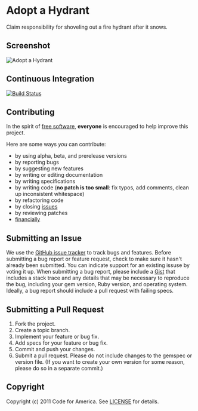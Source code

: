 Adopt a Hydrant
===============
Claim responsibility for shoveling out a fire hydrant after it snows.

Screenshot
----------
![Adopt a Hydrant](https://github.com/codeforamerica/adopt-a-hydrant/raw/master/screenshot.png "Adopt a Hydrant")

Continuous Integration
----------------------
[![Build Status](http://travis-ci.org/codeforamerica/adopt-a-hydrant.png)](http://travis-ci.org/codeforamerica/adopt-a-hydrant)

Contributing
------------
In the spirit of [free software](http://www.fsf.org/licensing/essays/free-sw.html), **everyone** is encouraged to help improve this project.

Here are some ways *you* can contribute:

* by using alpha, beta, and prerelease versions
* by reporting bugs
* by suggesting new features
* by writing or editing documentation
* by writing specifications
* by writing code (**no patch is too small**: fix typos, add comments, clean up inconsistent whitespace)
* by refactoring code
* by closing [issues](https://github.com/codeforamerica/adopt-a-hydrant/issues)
* by reviewing patches
* [financially](https://secure.codeforamerica.org/page/contribute)

Submitting an Issue
-------------------
We use the [GitHub issue tracker](https://github.com/codeforamerica/adopt-a-hydrant/issues) to track bugs and
features. Before submitting a bug report or feature request, check to make sure it hasn't already
been submitted. You can indicate support for an existing issuse by voting it up. When submitting a
bug report, please include a [Gist](https://gist.github.com/) that includes a stack trace and any
details that may be necessary to reproduce the bug, including your gem version, Ruby version, and
operating system. Ideally, a bug report should include a pull request with failing specs.

Submitting a Pull Request
-------------------------
1. Fork the project.
2. Create a topic branch.
3. Implement your feature or bug fix.
4. Add specs for your feature or bug fix.
5. Commit and push your changes.
6. Submit a pull request. Please do not include changes to the gemspec or version file. (If you want to create your own version for some reason, please do so in a separate commit.)

Copyright
---------
Copyright (c) 2011 Code for America.
See [LICENSE](https://github.com/codeforamerica/adopt-a-hydrant/blob/master/LICENSE.md) for details.
